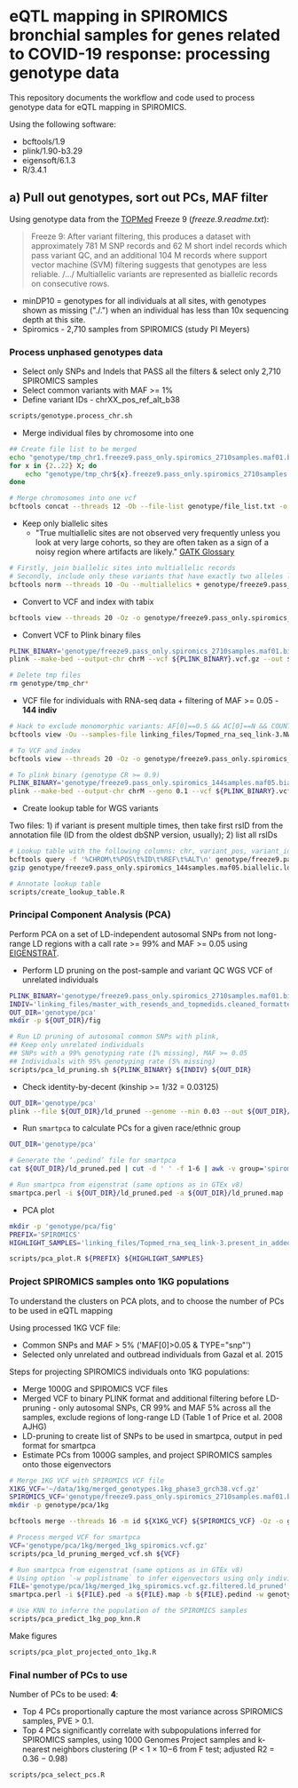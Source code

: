 # eQTL mapping in SPIROMICS bronchial samples for genes related to COVID-19 response: processing genotype data

This repository documents the workflow and code used to process genotype data for eQTL mapping in SPIROMICS.

Using the following software:

* bcftools/1.9
* plink/1.90-b3.29
* eigensoft/6.1.3
* R/3.4.1

## a) Pull out genotypes, sort out PCs, MAF filter

Using genotype data from the [TOPMed](https://doi.org/10.1101/563866) Freeze 9 (_freeze.9.readme.txt_):

> Freeze 9: After variant filtering, this produces a dataset with approximately 781 M SNP records and 62 M short indel records which pass variant QC, and an additional 104 M records where support vector machine (SVM) filtering suggests that genotypes are less reliable. /.../ Multiallelic variants are represented as biallelic records on consecutive rows.

* minDP10 = genotypes for all individuals at all sites, with genotypes shown as missing ("./.") when an individual has less than 10x sequencing depth at this site.
* Spiromics - 2,710 samples from SPIROMICS (study PI Meyers)

### __Process unphased genotypes data__

* Select only SNPs and Indels that PASS all the filters & select only 2,710 SPIROMICS samples
* Select common variants with MAF >= 1%
* Define variant IDs - chrXX_pos_ref_alt_b38

```bash
scripts/genotype.process_chr.sh
```

* Merge individual files by chromosome into one

```bash
## Create file list to be merged
echo "genotype/tmp_chr1.freeze9.pass_only.spiromics_2710samples.maf01.bcf" > genotype/file_list.txt
for x in {2..22} X; do
    echo "genotype/tmp_chr${x}.freeze9.pass_only.spiromics_2710samples.maf01.bcf" >> genotype/file_list.txt
done

# Merge chromosomes into one vcf
bcftools concat --threads 12 -Ob --file-list genotype/file_list.txt -o genotype/freeze9.pass_only.spiromics_2710samples.maf01.bcf
```

* Keep only biallelic sites
	* "True multiallelic sites are not observed very frequently unless you look at very large cohorts, so they are often taken as a sign of a noisy region where artifacts are likely." [GATK Glossary]("https://gatk.broadinstitute.org/hc/en-us/articles/360035890771-Biallelic-vs-Multiallelic-sites)

```bash
# Firstly, join biallelic sites into multiallelic records
# Secondly, include only these variants that have exactly two alleles listed in REF and ALT columns
bcftools norm --threads 10 -Ou --multiallelics + genotype/freeze9.pass_only.spiromics_2710samples.maf01.bcf | bcftools view --threads 10 -Ob -m2 -M2 -o genotype/freeze9.pass_only.spiromics_2710samples.maf01.biallelic.bcf
```

* Convert to VCF and index with tabix

```bash
bcftools view --threads 20 -Oz -o genotype/freeze9.pass_only.spiromics_2710samples.maf01.biallelic.vcf.gz genotype/freeze9.pass_only.spiromics_2710samples.maf01.biallelic.bcf && bcftools index --tbi genotype/freeze9.pass_only.spiromics_2710samples.maf01.biallelic.vcf.gz
```

* Convert VCF to Plink binary files

```bash
PLINK_BINARY='genotype/freeze9.pass_only.spiromics_2710samples.maf01.biallelic'
plink --make-bed --output-chr chrM --vcf ${PLINK_BINARY}.vcf.gz --out ${PLINK_BINARY}

# Delete tmp files
rm genotype/tmp_chr*
```

* VCF file for individuals with RNA-seq data + filtering of MAF >= 0.05 - __144 indiv__

```bash
# Hack to exclude monomorphic variants: AF[0]==0.5 && AC[0]==N && COUNT(GT="het")=N (happens when all samples are hets)
bcftools view -Ou --samples-file linking_files/Topmed_rna_seq_link-3.NWDID_present_in_freeze9_144indiv.txt genotype/freeze9.pass_only.spiromics_2710samples.maf01.biallelic.bcf | bcftools view -Ou -i 'MAF>=0.05' | bcftools view -e 'AF[0]==0.5 && AC[0]==144 && COUNT(GT=\"het\")=144' -Ob -o genotype/freeze9.pass_only.spiromics_144samples.maf05.biallelic.bcf

# To VCF and index
bcftools view --threads 20 -Oz -o genotype/freeze9.pass_only.spiromics_144samples.maf05.biallelic.vcf.gz genotype/freeze9.pass_only.spiromics_144samples.maf05.biallelic.bcf && bcftools index --tbi genotype/freeze9.pass_only.spiromics_144samples.maf05.biallelic.vcf.gz

# To plink binary (genotype CR >= 0.9)
PLINK_BINARY='genotype/freeze9.pass_only.spiromics_144samples.maf05.biallelic'
plink --make-bed --output-chr chrM --geno 0.1 --vcf ${PLINK_BINARY}.vcf.gz --out ${PLINK_BINARY}
```

* Create lookup table for WGS variants

Two files: 1) if variant is present multiple times, then take first rsID from the annotation file (ID from the oldest dbSNP version, usually); 2) list all rsIDs

```bash
# Lookup table with the following columns: chr, variant_pos, variant_id, ref, alt, rs_id_dbSNP151_GRCh38p7
bcftools query -f '%CHROM\t%POS\t%ID\t%REF\t%ALT\n' genotype/freeze9.pass_only.spiromics_144samples.maf05.biallelic.bcf > genotype/freeze9.pass_only.spiromics_144samples.maf05.biallelic.lookup_table.txt
gzip genotype/freeze9.pass_only.spiromics_144samples.maf05.biallelic.lookup_table.txt

# Annotate lookup table
scripts/create_lookup_table.R
```

### __Principal Component Analysis (PCA)__

Perform PCA on a set of LD-independent autosomal SNPs from not long-range LD regions with a call rate >= 99% and MAF >= 0.05 using [EIGENSTRAT](https://github.com/argriffing/eigensoft/blob/master/EIGENSTRAT).

* Perform LD pruning on the post-sample and variant QC WGS VCF of unrelated individuals

```bash
PLINK_BINARY='genotype/freeze9.pass_only.spiromics_2710samples.maf01.biallelic'
INDIV='linking_files/master_with_resends_and_topmedids.cleaned_formatted.unrelated_2684indiv_plink.txt'
OUT_DIR='genotype/pca'
mkdir -p ${OUT_DIR}/fig

# Run LD pruning of autosomal common SNPs with plink,
## Keep only unrelated individuals
## SNPs with a 99% genotyping rate (1% missing), MAF >= 0.05
## Individuals with 95% genotyping rate (5% missing)
scripts/pca_ld_pruning.sh ${PLINK_BINARY} ${INDIV} ${OUT_DIR}
```

* Check identity-by-decent (kinship >= 1/32 = 0.03125)

```bash
OUT_DIR='genotype/pca'
plink --file ${OUT_DIR}/ld_pruned --genome --min 0.03 --out ${OUT_DIR}/ld_pruned
```

* Run `smartpca` to calculate PCs for a given race/ethnic group

```bash
OUT_DIR='genotype/pca'

# Generate the ‘.pedind’ file for smartpca
cat ${OUT_DIR}/ld_pruned.ped | cut -d ' ' -f 1-6 | awk -v group='spiromics' 'BEGIN{OFS=" ";FS=" "} {print($1,$2,$3,$4,$5,group)}' > ${OUT_DIR}/ld_pruned.pedind

# Run smartpca from eigenstrat (same options as in GTEx v8)
smartpca.perl -i ${OUT_DIR}/ld_pruned.ped -a ${OUT_DIR}/ld_pruned.map -b ${OUT_DIR}/ld_pruned.pedind -k 20 -m 0 -o ${OUT_DIR}/smartpca.pca -e ${OUT_DIR}/smartpca.eval -p ${OUT_DIR}/smartpca.plot -l ${OUT_DIR}/smartpca.log
```

* PCA plot

```bash
mkdir -p 'genotype/pca/fig'
PREFIX='SPIROMICS'
HIGHLIGHT_SAMPLES='linking_files/Topmed_rna_seq_link-3.present_in_added.txt'

scripts/pca_plot.R ${PREFIX} ${HIGHLIGHT_SAMPLES}
```

### __Project SPIROMICS samples onto 1KG populations__

To understand the clusters on PCA plots, and to choose the number of PCs to be used in eQTL mapping

Using processed 1KG VCF file:

* Common SNPs and MAF > 5% ('MAF[0]>0.05 & TYPE=\"snp\"')
* Selected only unrelated and outbread individuals from Gazal et al. 2015

Steps for projecting SPIROMICS individuals onto 1KG populations:

* Merge 1000G and SPIROMICS VCF files
* Merged VCF to binary PLINK format and additional filtering before LD-pruning - only autosomal SNPs, CR 99% and MAF 5% across all the samples, exclude regions of long-range LD (Table 1 of Price et al. 2008 AJHG)
* LD-pruning to create list of SNPs to be used in smartpca, output in ped format for smartpca
* Estimate PCs from 1000G samples, and project SPIROMICS samples onto those eigenvectors

```bash
# Merge 1KG VCF with SPIROMICS VCF file
X1KG_VCF='~/data/1kg/merged_genotypes.1kg_phase3_grch38.vcf.gz'
SPIROMICS_VCF='genotype/freeze9.pass_only.spiromics_2710samples.maf01.biallelic.vcf.gz'
mkdir -p genotype/pca/1kg

bcftools merge --threads 16 -m id ${X1KG_VCF} ${SPIROMICS_VCF} -Oz -o genotype/pca/1kg/merged_1kg_spiromics.vcf.gz

# Process merged VCF for smartpca
VCF='genotype/pca/1kg/merged_1kg_spiromics.vcf.gz'
scripts/pca_ld_pruning_merged_vcf.sh ${VCF}

# Run smartpca from eigenstrat (same options as in GTEx v8)
# Using option `-w poplistname` to infer eigenvectors using only individuals from a subset of populations, and then project individuals from all populations onto those eigenvectors.
FILE='genotype/pca/1kg/merged_1kg_spiromics.vcf.gz.filtered.ld_pruned'
smartpca.perl -i ${FILE}.ped -a ${FILE}.map -b ${FILE}.pedind -w genotype/pca/1kg/poplist.txt -k 20 -m 0 -o ${FILE}.pca -e ${FILE}.eval -p ${FILE}.plot -l ${FILE}.log

# Use KNN to inferre the population of the SPIROMICS samples
scripts/pca_predict_1kg_pop_knn.R
```

Make figures

```bash
scripts/pca_plot_projected_onto_1kg.R
```

### __Final number of PCs to use__

Number of PCs to be used: __4__:

* Top 4 PCs proportionally capture the most variance across SPIROMICS samples, PVE > 0.1.
* Top 4 PCs significantly correlate with subpopulations inferred for SPIROMICS samples, using 1000 Genomes Project samples and k-nearest neighbors clustering (P < 1 × 10−6 from F test; adjusted R2 = 0.36 − 0.98)

```bash
scripts/pca_select_pcs.R
```
